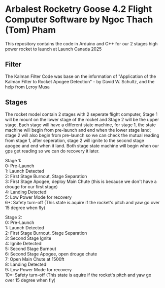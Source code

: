 # Arbalest Rocketry Goose 4.2 Flight Computer Software by Ngoc Thach (Tom) Pham

This repository contains the code in Arduino and C++ for our 2 stages high power rocket to launch at Launch Canada 2025  

## Filter
The Kalman Filter Code was base on the information of "Application of the Kalman Filter to Rocket Apogee Detection" - by David W. Schultz, and the help from Leroy Musa  

## Stages

The rocket model contain 2 stages with 2 seperate flight computer, Stage 1 will be mount on the lower stage of the rocket and Stage 2 will be the upper stage. Each stage will have a different state machine, for stage 1, the state machine will begin from pre-launch and end when the lower stage land; stage 2 will also begin from pre-launch so we can check the mutual reading from stage 1, after seperation, stage 2 will ignite to the second stage apogee and end when it land. Both stage state machine will begin when our gps get reading so we can do recovery it later.  

Stage 1:  
0: Pre-Launch  
1: Launch Detected  
2: First Stage Burnout, Stage Separation  
3: First Stage Apogee, deploy Main Chute (this is because we don't have a drouge for our first stage)  
4: Landing Detected  
5: Low Power Mode for recovery  
6*: Safety turn-off (This state is aquire if the rocket's pitch and yaw go over 15 degree when fly)  

Stage 2:  
0: Pre-Launch  
1: Launch Detected  
2: First Stage Burnout, Stage Separation  
3: Second Stage Ignite  
4: Ignite Detected  
5: Second Stage Burnout  
6: Second Stage Apogee, open drouge chute  
7: Open Main Chute at 1500ft  
8: Landing Detected  
9: Low Power Mode for recovery  
10*: Safety turn-off (This state is aquire if the rocket's pitch and yaw go over 15 degree when fly)  

